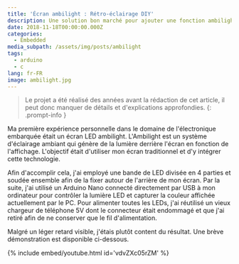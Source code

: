 ```yaml
---
title: 'Écran ambilight : Rétro-éclairage DIY'
description: Une solution bon marché pour ajouter une fonction ambilight à un écran.
date: 2018-11-18T00:00:00.000Z
categories:
  - Embedded
media_subpath: /assets/img/posts/ambilight
tags:
  - arduino
  - c
lang: fr-FR
image: ambilight.jpg
---
```


> Le projet a été réalisé des années avant la rédaction de cet article, il peut donc manquer de détails et d'explications approfondies.
{: .prompt-info }

Ma première expérience personnelle dans le domaine de l'électronique embarquée était un écran LED ambilight. L'Ambilight est un système d'éclairage ambiant qui génère de la lumière derrière l'écran en fonction de l'affichage. L'objectif était d'utiliser mon écran traditionnel et d'y intégrer cette technologie. 

Afin d'accomplir cela, j'ai employé une bande de LED divisée en 4 parties et soudée ensemble afin de la fixer autour de l'arrière de mon écran. Par la suite, j'ai utilisé un Arduino Nano connecté directement par USB à mon ordinateur pour contrôler la lumière LED et capturer la couleur affichée actuellement par le PC. 
Pour alimenter toutes les LEDs, j'ai réutilisé un vieux chargeur de téléphone 5V dont le connecteur était endommagé et que j'ai retiré afin de ne conserver que le fil d'alimentation. 

Malgré un léger retard visible, j'étais plutôt content du résultat. Une brève démonstration est disponible ci-dessous.

{% include embed/youtube.html id='vdvZXc05rZM' %}
